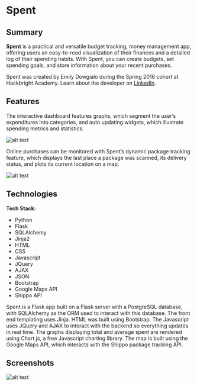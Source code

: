 # Spent

## Summary

**Spent** is a practical and versatile budget tracking, money management app, offering users an easy-to-read visualization of their finances and a detailed log of their spending habits. With Spent, you can create budgets, set spending goals, and store information about your recent purchases.

Spent was created by Emily Dowgialo during the Spring 2016 cohort at Hackbright Academy. Learn about the developer on [LinkedIn](https://www.linkedin.com/in/emilydowgialo).


## Features

The interactive dashboard features graphs, which segment the user’s expenditures into categories, and auto updating widgets, which illustrate spending metrics and statistics.


![alt text](https://github.com/emilydowgialo/Spent/blob/master/static/spent-dashboard-screenshot.png "Spent Login")

Online purchases can be monitored with Spent’s dynamic package tracking feature, which displays the last place a package was scanned, its delivery status, and plots its current location on a map.


![alt text](https://github.com/emilydowgialo/Spent/blob/master/static/spent-map-screenshot.png "Spent Login")


## Technologies

**Tech Stack:**

- Python
- Flask
- SQLAlchemy
- Jinja2
- HTML
- CSS
- Javascript
- JQuery
- AJAX
- JSON
- Bootstrap
- Google Maps API
- Shippo API

Spent is a Flask app built on a Flask server with a PostgreSQL database, with SQLAlchemy as the ORM used to interact with this database. The front end templating uses Jinja. HTML was built using Bootstrap. The Javascript uses JQuery and AJAX to interact with the backend so everything updates in real time. The graphs displaying total and average spent are rendered using Chart.js, a free Javascript charting library. The map is built using the Google Maps API, which interacts with the Shippo package tracking API.


## Screenshots

![alt text](https://github.com/emilydowgialo/Spent/blob/master/static/spent-login-screenshot.png "Spent Login")
